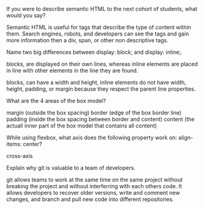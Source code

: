 If you were to describe semantic HTML to the next cohort of students, what would you say?

<p>
    Semantic HTML is useful for tags that describe the type of content within them. Search engines, robots, and developers can see the tags and gain more information then a div, span, or other non descriptive tags. 
</p>

Name two big differences between display: block; and display: inline;.

blocks, are displayed on their own lines, whereas inline elements are placed in line with other elements in the line they are found. 

blocks, can have a width and height, inline elements do not have width, height, padding, or margin because they respect the parent line properties. 

What are the 4 areas of the box model?

margin (outside the box spacing)
border (edge of the box border line)
padding (inside the box spacing between border and content)
content (the actuall inner part of the box model that contains all content)

While using flexbox, what axis does the following property work on: align-items: center?

cross-axis

Explain why git is valuable to a team of developers.

git allows teams to work at the same time on the same project without breaking the project and without interferring with each others code. It allows developers to recover older versions, write and comment new changes, and branch and pull new code into different repositories. 